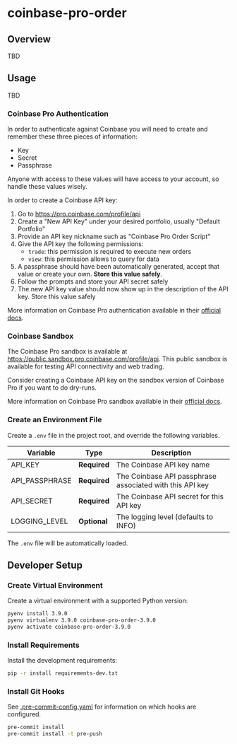 # coinbase-pro-order

## Overview

TBD

## Usage

TBD

### Coinbase Pro Authentication

In order to authenticate against Coinbase you will need to create and remember these three pieces of information:

- Key
- Secret
- Passphrase

Anyone with access to these values will have access to your account, so handle these values wisely.

In order to create a Coinbase API key:

1. Go to https://pro.coinbase.com/profile/api
1. Create a "New API Key" under your desired portfolio, usually "Default Portfolio"
1. Provide an API key nickname such as "Coinbase Pro Order Script"
1. Give the API key the following permissions:
    - `trade`: this permission is required to execute new orders
    - `view`: this permission allows to query for data
1. A passphrase should have been automatically generated, accept that value or create your own. **Store this value safely**.
1. Follow the prompts and store your API secret safely
1. The new API key value should now show up in the description of the API key. Store this value safely

More information on Coinbase Pro authentication available in their [official docs](https://docs.pro.coinbase.com/#authentication).

### Coinbase Sandbox

The Coinbase Pro sandbox is available at https://public.sandbox.pro.coinbase.com/profile/api.
This public sandbox is available for testing API connectivity and web trading.

Consider creating a Coinbase API key on the sandbox version of Coinbase Pro if you want to do dry-runs.

More information on Coinbase Pro sandbox available in their [official docs](https://docs.pro.coinbase.com/#sandbox).

### Create an Environment File

Create a `.env` file in the project root, and override the following variables.

| Variable          | Type         | Description                                              |
| ----------------- | ------------ | -------------------------------------------------------- |
| API_KEY           | **Required** | The Coinbase API key name                                |
| API_PASSPHRASE    | **Required** | The Coinbase API passphrase associated with this API key |
| API_SECRET        | **Required** | The Coinbase API secret for this API key                 |
| LOGGING_LEVEL     | **Optional** | The logging level (defaults to INFO)                     |

The `.env` file will be automatically loaded.

## Developer Setup

### Create Virtual Environment

Create a virtual environment with a supported Python version:

```bash
pyenv install 3.9.0
pyenv virtualenv 3.9.0 coinbase-pro-order-3.9.0
pyenv activate coinbase-pro-order-3.9.0
```

### Install Requirements

Install the development requirements:

```bash
pip -r install requirements-dev.txt
```

### Install Git Hooks

See [.pre-commit-config.yaml](.pre-commit-config.yaml) for information on which hooks are configured.

```bash
pre-commit install
pre-commit install -t pre-push
```
